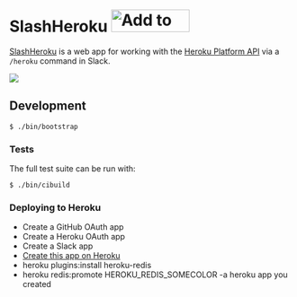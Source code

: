 # SlashHeroku <a href="https://slash-heroku.atmos.org/auth/slack"><img alt="Add to Slack" height="40" width="139" src="https://platform.slack-edge.com/img/add_to_slack.png" srcset="https://platform.slack-edge.com/img/add_to_slack.png 1x, https://platform.slack-edge.com/img/add_to_slack@2x.png 2x" /></a>

[SlashHeroku](https://github.com/atmos/slash-heroku) is a web app for working with the [Heroku Platform API](https://devcenter.heroku.com/articles/platform-api-reference) via a `/heroku` command in Slack. 

![](https://cloud.githubusercontent.com/assets/416727/15088524/336bee40-13aa-11e6-9cf2-707232754ac3.png)

## Development

```
$ ./bin/bootstrap
```

### Tests

The full test suite can be run with:

```
$ ./bin/cibuild
```

### Deploying to Heroku

* Create a GitHub OAuth app
* Create a Heroku OAuth app
* Create a Slack app
* [Create this app on Heroku](https://heroku.com/deploy?template=https://github.com/atmos/slash-heroku)
* heroku plugins:install heroku-redis
* heroku redis:promote HEROKU_REDIS_SOMECOLOR -a heroku app you created


